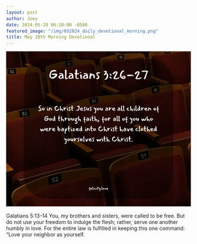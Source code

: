 ```yaml
---
layout: post
author: Joey
date: 2024-05-20 06:20:00 -0500
featured_image: "/img/052024_daily_devotional_morning.png"
title: May 20th Morning Devotional
---
```


[![May 20th 2024 - Morning Devotional](/img/051924_daily_devotional_morning.png)](/img/051924_daily_devotional_morning.png)

Galatians 5:13-14
You, my brothers and sisters, were called to be free. But do not use your freedom to indulge the flesh; rather, serve one another humbly in love. For the entire law is fulfilled in keeping this one command: “Love your neighbor as yourself.